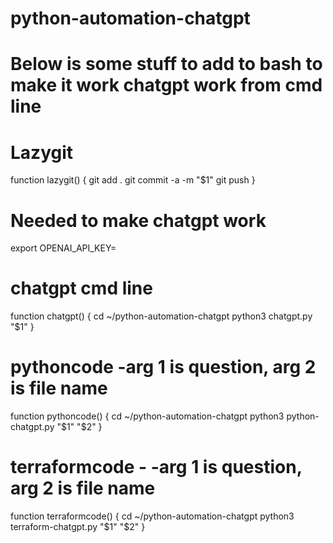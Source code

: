 # python-automation-chatgpt

# Below is some stuff to add to bash to make it work chatgpt work from cmd line
# Lazygit
function lazygit() {
    git add .
    git commit -a -m "$1"
    git push
}
# Needed to make chatgpt work
export OPENAI_API_KEY=



# chatgpt cmd line
function chatgpt() {
    cd ~/python-automation-chatgpt
    python3 chatgpt.py "$1"
}

# pythoncode  -arg 1 is question, arg 2 is file name
function pythoncode() {
    cd ~/python-automation-chatgpt
    python3 python-chatgpt.py "$1" "$2"
}

# terraformcode - -arg 1 is question, arg 2 is file name
function terraformcode() {
    cd ~/python-automation-chatgpt
    python3 terraform-chatgpt.py "$1" "$2"
}

